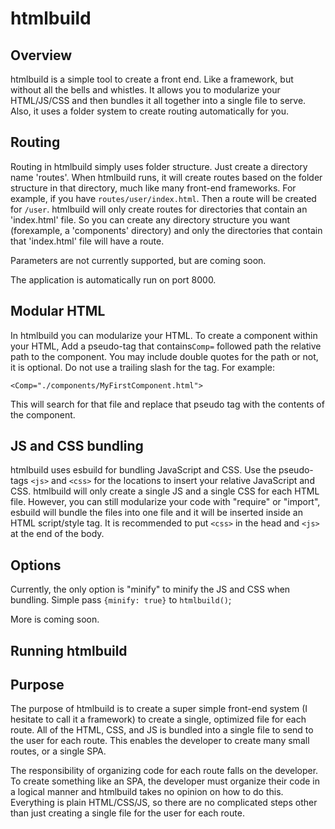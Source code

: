 # htmlbuild

## Overview

htmlbuild is a simple tool to create a front end. Like a framework, but without all the bells and whistles. It allows you to modularize your HTML/JS/CSS and then bundles it all together into a single file to serve. Also, it uses a folder system to create routing automatically for you.

## Routing

Routing in htmlbuild simply uses folder structure. Just create a directory name 'routes'. When htmlbuild runs, it will create routes based on the folder structure in that directory, much like many front-end frameworks. For example, if you have `routes/user/index.html`. Then a route will be created for `/user`. htmlbuild will only create routes for directories that contain an 'index.html' file. So you can create any directory structure you want (forexample, a 'components' directory) and only the directories that contain that 'index.html' file will have a route. 

Parameters are not currently supported, but are coming soon.

The application is automatically run on port 8000.

## Modular HTML

In htmlbuild you can modularize your HTML. To create a component within your HTML, Add a pseudo-tag that contains`Comp=` followed path the relative path to the component. You may include double quotes for the path or not, it is optional. Do not use a trailing slash for the tag. For example:

`<Comp="./components/MyFirstComponent.html">`

This will search for that file and replace that pseudo tag with the contents of the component.

## JS and CSS bundling

htmlbuild uses esbuild for bundling JavaScript and CSS. Use the pseudo-tags `<js>` and `<css>` for the locations to insert your relative JavaScript and CSS. htmlbuild will only create a single JS and a single CSS for each HTML file. However, you can still modularize your code with "require" or "import", esbuild will bundle the files into one file and it will be inserted inside an HTML script/style tag. It is recommended to put `<css>` in the head and `<js>` at the end of the body.

## Options

Currently, the only option is "minify" to minify the JS and CSS when bundling. Simple pass `{minify: true}` to `htmlbuild()`;

More is coming soon.

## Running htmlbuild

## Purpose

The purpose of htmlbuild is to create a super simple front-end system (I hesitate to call it a framework) to create a single, optimized file for each route. All of the HTML, CSS, and JS is bundled into a single file to send to the user for each route. This enables the developer to create many small routes, or a single SPA.

The responsibility of organizing code for each route falls on the developer. To create something like an SPA, the developer must organize their code in a logical manner and htmlbuild takes no opinion on how to do this. Everything is plain HTML/CSS/JS, so there are no complicated steps other than just creating a single file for the user for each route.


